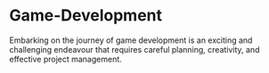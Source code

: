 # Game-Development
Embarking on the journey of game development is an exciting and challenging endeavour that requires careful planning, creativity, and effective project management.
